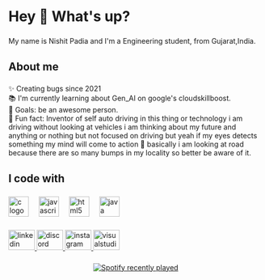 <h1 align="left">Hey 👋 What's up?</h1>

###

<p align="left">My name is Nishit Padia and I'm a Engineering student, from Gujarat,India.</p>

###

<h2 align="left">About me</h2>

###

<p align="left">✨ Creating bugs since 2021<br>📚 I'm currently learning about Gen_AI on google's cloudskillboost.<br>🎯 Goals: be an awesome person.<br>🎲 Fun fact:  Inventor of self auto driving in this thing or technology i am driving without looking at vehicles i am thinking about my future and anything or nothing but not focused on driving but yeah if my eyes detects something my mind will come to action 🤣 basically i am looking at road because there are so many bumps in my locality so better be aware of it.</p>

###

<h2 align="left">I code with</h2>

###

<div align="left">
  <img src="https://cdn.jsdelivr.net/gh/devicons/devicon/icons/c/c-original.svg" height="40" alt="c logo"  />
  <img width="12" />
  <img src="https://cdn.jsdelivr.net/gh/devicons/devicon/icons/javascript/javascript-original.svg" height="40" alt="javascript logo"  />
  <img width="12" />
  <img src="https://cdn.jsdelivr.net/gh/devicons/devicon/icons/html5/html5-original.svg" height="40" alt="html5 logo"  />
  <img width="12" />
  <img src="https://cdn.jsdelivr.net/gh/devicons/devicon/icons/java/java-original.svg" height="40" alt="java logo"  />
</div>

###

<div align="left">
  <a href="www.linkedin.com/in/nishit-padia" target="_blank">
    <img src="https://raw.githubusercontent.com/maurodesouza/profile-readme-generator/master/src/assets/icons/social/linkedin/default.svg" width="52" height="40" alt="linkedin logo"  />
  </a>
  <a href="https://discord.com/users/_craftygamer" target="_blank">
    <img src="https://raw.githubusercontent.com/maurodesouza/profile-readme-generator/master/src/assets/icons/social/discord/default.svg" width="52" height="40" alt="discord logo"  />
  </a>
  <a href="https://www.instagram.com/_its_neye_/" target="_blank">
    <img src="https://raw.githubusercontent.com/maurodesouza/profile-readme-generator/master/src/assets/icons/social/instagram/default.svg" width="52" height="40" alt="instagram logo"  />
  </a>
  <img src="https://raw.githubusercontent.com/maurodesouza/profile-readme-generator/master/src/assets/icons/social/visualstudio/default.svg" width="52" height="40" alt="visualstudio logo"  />
</div>

###

<div align="center">
  <a href="https://open.spotify.com/user/31gawbslv4eyhjd4r3x2hbbnqu3i">
    <img src="https://spotify-recently-played-readme.vercel.app/api?count=5" alt="Spotify recently played"  />
  </a>
</div>

###

